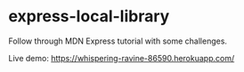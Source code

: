 # express-local-library

Follow through MDN Express tutorial with some challenges.

Live demo: https://whispering-ravine-86590.herokuapp.com/
